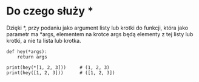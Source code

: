 # Do czego służy *  
Dzięki *, przy podaniu jako argument listy lub krotki do funkcji, która jako parametr ma *args, elementem na krotce args będą elementy z tej listy lub krotki, a nie ta lista lub krotka.  

```
def hey(*args):
    return args
    
print(hey(*[1, 2, 3]))     # (1, 2, 3)
print(hey([1, 2, 3]))      # ([1, 2, 3])
```
